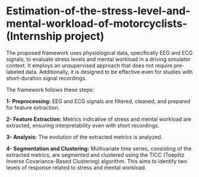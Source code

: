# Estimation-of-the-stress-level-and-mental-workload-of-motorcyclists- (Internship project)

The proposed framework uses physiological data, specifically EEG and ECG signals, to evaluate stress levels and mental workload in a driving simulator context. It employs an unsupervised approach that does not require pre-labeled data. Additionally, it is designed to be effective even for studies with short-duration signal recordings. 

The framework follows these steps:

**1- Preprocessing:** EEG and ECG signals are filtered, cleaned, and prepared for feature extraction.  

**2- Feature Extraction:** Metrics indicative of stress and mental workload are extracted, ensuring interpretability even with short recordings.

**3- Analysis:** The evolution of the extracted metrics is analyzed.

**4- Segmentation and Clustering:** Multivariate time series, consisting of the extracted metrics, are segmented and clustered using the TICC (Toeplitz Inverse Covariance-Based Clustering) algorithm. This aims to identify two levels of response related to stress and mental workload.

